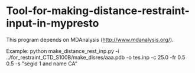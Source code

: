 # Tool-for-making-distance-restraint-input-in-mypresto

This program depends on MDAnalysis (http://www.mdanalysis.org/).

Example:
python make_distance_rest_inp.py -i ../for_restraint_CTD_S100B/make_disres/aaa.pdb -o tes.inp -c 25.0 -fr 0.5 0.5 -s "segid 1 and name CA"

